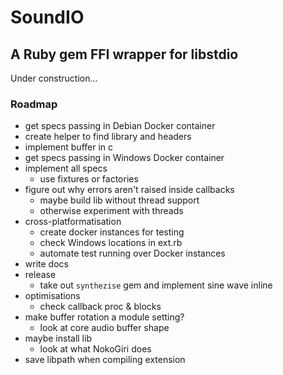 # SoundIO

## A Ruby gem FFI wrapper for libstdio

Under construction...

### Roadmap

- get specs passing in Debian Docker container
- create helper to find library and headers
- implement buffer in c
- get specs passing in Windows Docker container
- implement all specs
  - use fixtures or factories
- figure out why errors aren't raised inside callbacks
  - maybe build lib without thread support
  - otherwise experiment with threads
- cross-platformatisation
  - create docker instances for testing
  - check Windows locations in ext.rb
  - automate test running over Docker instances
- write docs
- release
  - take out `synthezise` gem and implement sine wave inline
- optimisations
  - check callback proc & blocks
- make buffer rotation a module setting?
  - look at core audio buffer shape
- maybe install lib
  - look at what NokoGiri does
- save libpath when compiling extension
